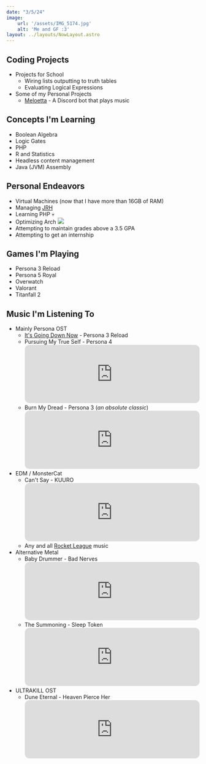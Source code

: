 ```yaml
---
date: "3/5/24"
image:
    url: '/assets/IMG_5174.jpg'
    alt: 'Me and GF :3'
layout: ../layouts/NowLayout.astro
---
```


## <i class="fa-solid fa-terminal"></i> Coding Projects

- Projects for School
  - Wiring lists outputting to truth tables
  - Evaluating Logical Expressions
- Some of my Personal Projects
  - [Meloetta](/projects/meloetta) - A Discord bot that plays music

## <i class="fa-solid fa-pencil"></i> Concepts I'm Learning
- Boolean Algebra
- Logic Gates
- PHP
- R and Statistics
- Headless content management
- Java (JVM) Assembly

## <i class="fa-brands fa-space-awesome"></i> Personal Endeavors
- Virtual Machines (now that I have more than 16GB of RAM)
- Managing [JRH](https://services.joshrandall.net)
- Learning PHP 💀
- Optimizing Arch <img id=icon src="https://avatars.githubusercontent.com/u/4673648?s=280&v=4">
- Attempting to maintain grades above a 3.5 GPA
- Attempting to get an internship

## <i class="fa-solid fa-gamepad"></i> Games I'm Playing
- Persona 3 Reload
- Persona 5 Royal
- Overwatch
- Valorant
- Titanfall 2

## <i class="fa-solid fa-headphones"></i> Music I'm Listening To
- Mainly Persona OST
  - [It's Going Down Now](https://www.youtube.com/watch?v=Yfw7Sr940hY) - Persona 3 Reload
  - Pursuing My True Self - Persona 4 <iframe style="border-radius:12px" src="https://open.spotify.com/embed/track/0aYDsydt27Ag7pwHOZMCBA?utm_source=generator&theme=0" width="100%" height="152" frameBorder="0" allowfullscreen="" allow="autoplay; clipboard-write; encrypted-media; fullscreen; picture-in-picture" loading="lazy"></iframe>
  - Burn My Dread - Persona 3 (*an absolute classic*) <iframe style="border-radius:12px" src="https://open.spotify.com/embed/track/3hjRlteHMOimmqH1nQsJo6?utm_source=generator&theme=0" width="100%" height="152" frameBorder="0" allowfullscreen="" allow="autoplay; clipboard-write; encrypted-media; fullscreen; picture-in-picture" loading="lazy"></iframe>
- EDM / MonsterCat
  - Can't Say - KUURO <iframe style="border-radius:12px" src="https://open.spotify.com/embed/track/6oTTpsofyulE2QhQQvU0b9?utm_source=generator&theme=0" width="100%" height="152" frameBorder="0" allowfullscreen="" allow="autoplay; clipboard-write; encrypted-media; fullscreen; picture-in-picture" loading="lazy"></iframe>
  - Any and all [Rocket League](https://www.rocketleague.com/en) music
- Alternative Metal
  - Baby Drummer - Bad Nerves <iframe style="border-radius:12px" src="https://open.spotify.com/embed/track/1HW8Eci2TSMF9EaVZHnNzj?utm_source=generator&theme=0" width="100%" height="152" frameBorder="0" allowfullscreen="" allow="autoplay; clipboard-write; encrypted-media; fullscreen; picture-in-picture" loading="lazy"></iframe>
  - The Summoning - Sleep Token <iframe style="border-radius:12px" src="https://open.spotify.com/embed/track/3hql0mbMMRqo3V3XfrTu73?utm_source=generator&theme=0" width="100%" height="152" frameBorder="0" allowfullscreen="" allow="autoplay; clipboard-write; encrypted-media; fullscreen; picture-in-picture" loading="lazy"></iframe>
- ULTRAKILL OST
  - Dune Eternal - Heaven Pierce Her <iframe style="border-radius:12px" src="https://open.spotify.com/embed/track/24XObJwRqeU0UAms16JPXP?utm_source=generator&theme=0" width="100%" height="152" frameBorder="0" allowfullscreen="" allow="autoplay; clipboard-write; encrypted-media; fullscreen; picture-in-picture" loading="lazy"></iframe>
